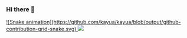 ### Hi there 👋
<div>
<a href="https://github.com/seu-usuário-aqui">
![Snake animation](https://github.com/kayua/kayua/blob/output/github-contribution-grid-snake.svg)
<img height="60em" src="https://github-readme-stats.vercel.app/api?username=kayua&show_icons=true&theme=dracula&include_all_commits=true&count_private=true"/>
</div>
<!--
**kayua/kayua** is a ✨ _special_ ✨ repository because its `README.md` (this file) appears on your GitHub profile.

Here are some ideas to get you started:

- 🔭 I’m currently working on ...
- 🌱 I’m currently learning ...
- 👯 I’m looking to collaborate on ...
- 🤔 I’m looking for help with ...
- 💬 Ask me about ...
- 📫 How to reach me: ...
- 😄 Pronouns: ...
- ⚡ Fun fact: ...
-->
